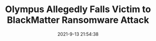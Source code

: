 ---
"title": "Olympus Allegedly Falls Victim to BlackMatter Ransomware Attack"
"date": "2021-9-13 21:54:38"
"feed_name": "INDUSTRYWEEK"
"feed_website": "https://www.industryweek.com/"
"feed_rss": "https://www.industryweek.com/__rss/website-scheduled-content.xml?input=%7B%22sectionAlias%22%3A%22home%22%7D"
"link": "https://www.industryweek.com/technology-and-iiot/article/21175200/olympus-alleged-falls-victim-to-blackmatter-ransomware-attack"
"file": "_posts/1-1-2021-2be82bdb0c509635c11f9c6fa092682d379f60cc.md"
"accident": "0"
"drilling": "0"
---